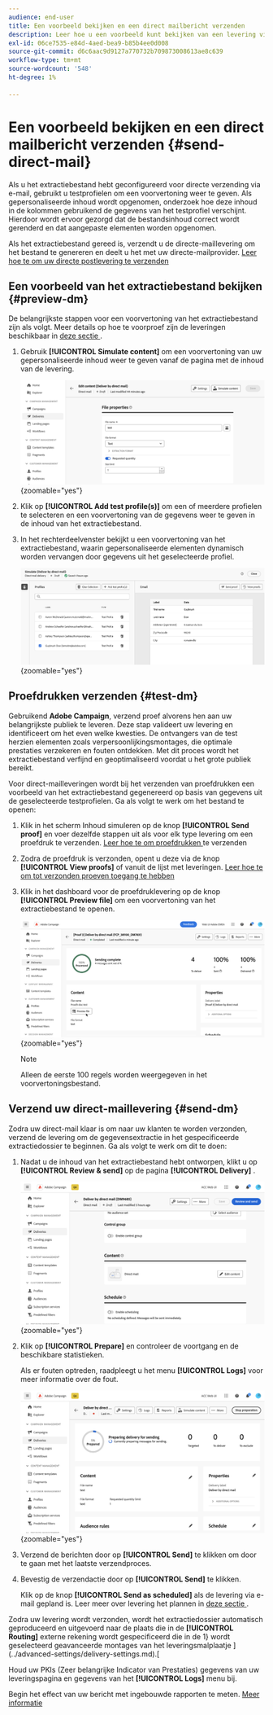 ```yaml
---
audience: end-user
title: Een voorbeeld bekijken en een direct mailbericht verzenden
description: Leer hoe u een voorbeeld kunt bekijken van een levering via e-mail via Adobe Campaign Web
exl-id: 06ce7535-e84d-4aed-bea9-b85b4ee0d008
source-git-commit: d6c6aac9d9127a770732b709873008613ae8c639
workflow-type: tm+mt
source-wordcount: '548'
ht-degree: 1%

---
```


# Een voorbeeld bekijken en een direct mailbericht verzenden {#send-direct-mail}

Als u het extractiebestand hebt geconfigureerd voor directe verzending via e-mail, gebruikt u testprofielen om een voorvertoning weer te geven. Als gepersonaliseerde inhoud wordt opgenomen, onderzoek hoe deze inhoud in de kolommen gebruikend de gegevens van het testprofiel verschijnt. Hierdoor wordt ervoor gezorgd dat de bestandsinhoud correct wordt gerenderd en dat aangepaste elementen worden opgenomen.

Als het extractiebestand gereed is, verzendt u de directe-maillevering om het bestand te genereren en deelt u het met uw directe-mailprovider. [ Leer hoe te om uw directe postlevering te verzenden ](#dm-send)

## Een voorbeeld van het extractiebestand bekijken {#preview-dm}

De belangrijkste stappen voor een voorvertoning van het extractiebestand zijn als volgt. Meer details op hoe te voorproef zijn de leveringen beschikbaar in [ deze sectie ](../preview-test/preview-content.md).

1. Gebruik **[!UICONTROL Simulate content]** om een voorvertoning van uw gepersonaliseerde inhoud weer te geven vanaf de pagina met de inhoud van de levering.

   ![ Schermafbeelding die de simulatie inhoudsoptie in de pagina van de leveringsinhoud tonen ](assets/dm-simulate.png){zoomable="yes"}

1. Klik op **[!UICONTROL Add test profile(s)]** om een of meerdere profielen te selecteren en een voorvertoning van de gegevens weer te geven in de inhoud van het extractiebestand.

1. In het rechterdeelvenster bekijkt u een voorvertoning van het extractiebestand, waarin gepersonaliseerde elementen dynamisch worden vervangen door gegevens uit het geselecteerde profiel.

   ![ Schermschot die de voorproef van het extractiedossier in de juiste ruit tonen ](assets/dm-preview-right.png){zoomable="yes"}

## Proefdrukken verzenden {#test-dm}

Gebruikend **Adobe Campaign**, verzend proef alvorens hen aan uw belangrijkste publiek te leveren. Deze stap valideert uw levering en identificeert om het even welke kwesties. De ontvangers van de test herzien elementen zoals verpersoonlijkingsmontages, die optimale prestaties verzekeren en fouten ontdekken. Met dit proces wordt het extractiebestand verfijnd en geoptimaliseerd voordat u het grote publiek bereikt.

Voor direct-mailleveringen wordt bij het verzenden van proefdrukken een voorbeeld van het extractiebestand gegenereerd op basis van gegevens uit de geselecteerde testprofielen. Ga als volgt te werk om het bestand te openen:

1. Klik in het scherm Inhoud simuleren op de knop **[!UICONTROL Send proof]** en voer dezelfde stappen uit als voor elk type levering om een proefdruk te verzenden. [ Leer hoe te om proefdrukken ](../preview-test/test-deliveries.md) te verzenden

1. Zodra de proefdruk is verzonden, opent u deze via de knop **[!UICONTROL View proofs]** of vanuit de lijst met leveringen. [ Leer hoe te om tot verzonden proeven toegang te hebben ](../preview-test/test-deliveries.md#access-test-deliveries)

1. Klik in het dashboard voor de proefdruklevering op de knop **[!UICONTROL Preview file]** om een voorvertoning van het extractiebestand te openen.

   ![ Schermschot die de optie van het voorproefdossier in het dashboard van de proeflevering tonen ](assets/dm-proof.png){zoomable="yes"}

   >[!NOTE]
   >
   >Alleen de eerste 100 regels worden weergegeven in het voorvertoningsbestand.

## Verzend uw direct-maillevering {#send-dm}

Zodra uw direct-mail klaar is om naar uw klanten te worden verzonden, verzend de levering om de gegevensextractie in het gespecificeerde extractiedossier te beginnen. Ga als volgt te werk om dit te doen:

1. Nadat u de inhoud van het extractiebestand hebt ontworpen, klikt u op **[!UICONTROL Review & send]** op de pagina **[!UICONTROL Delivery]** .

   ![ Schermafbeelding die het overzicht toont en optie in de leveringspagina verzendt ](assets/dm-review-send.png){zoomable="yes"}

1. Klik op **[!UICONTROL Prepare]** en controleer de voortgang en de beschikbare statistieken.

   Als er fouten optreden, raadpleegt u het menu **[!UICONTROL Logs]** voor meer informatie over de fout.

   ![ Schermafbeelding die de voor- optie en logboekenmenu toont ](assets/dm-prepare.png){zoomable="yes"}

1. Verzend de berichten door op **[!UICONTROL Send]** te klikken om door te gaan met het laatste verzendproces.

1. Bevestig de verzendactie door op **[!UICONTROL Send]** te klikken.

   Klik op de knop **[!UICONTROL Send as scheduled]** als de levering via e-mail gepland is. Leer meer over levering het plannen in [ deze sectie ](../msg/gs-messages.md#schedule-the-delivery-sending).

Zodra uw levering wordt verzonden, wordt het extractiedossier automatisch geproduceerd en uitgevoerd naar de plaats die in de **[!UICONTROL Routing]** externe rekening wordt gespecificeerd die in de 1} wordt geselecteerd geavanceerde montages van het leveringsmalplaatje ](../advanced-settings/delivery-settings.md).[

Houd uw PKIs (Zeer belangrijke Indicator van Prestaties) gegevens van uw leveringspagina en gegevens van het **[!UICONTROL Logs]** menu bij.

Begin het effect van uw bericht met ingebouwde rapporten te meten. [Meer informatie](../reporting/direct-mail.md)